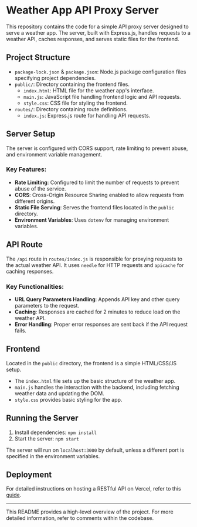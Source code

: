 # Weather App API Proxy Server

This repository contains the code for a simple API proxy server designed to serve a weather app. The server, built with Express.js, handles requests to a weather API, caches responses, and serves static files for the frontend.

## Project Structure

- `package-lock.json` & `package.json`: Node.js package configuration files specifying project dependencies.
- `public/`: Directory containing the frontend files.
  - `index.html`: HTML file for the weather app's interface.
  - `main.js`: JavaScript file handling frontend logic and API requests.
  - `style.css`: CSS file for styling the frontend.
- `routes/`: Directory containing route definitions.
  - `index.js`: Express.js route for handling API requests.

## Server Setup

The server is configured with CORS support, rate limiting to prevent abuse, and environment variable management.

### Key Features:

- **Rate Limiting**: Configured to limit the number of requests to prevent abuse of the service.
- **CORS**: Cross-Origin Resource Sharing enabled to allow requests from different origins.
- **Static File Serving**: Serves the frontend files located in the `public` directory.
- **Environment Variables**: Uses `dotenv` for managing environment variables.

## API Route

The `/api` route in `routes/index.js` is responsible for proxying requests to the actual weather API. It uses `needle` for HTTP requests and `apicache` for caching responses.

### Key Functionalities:

- **URL Query Parameters Handling**: Appends API key and other query parameters to the request.
- **Caching**: Responses are cached for 2 minutes to reduce load on the weather API.
- **Error Handling**: Proper error responses are sent back if the API request fails.

## Frontend

Located in the `public` directory, the frontend is a simple HTML/CSS/JS setup.

- The `index.html` file sets up the basic structure of the weather app.
- `main.js` handles the interaction with the backend, including fetching weather data and updating the DOM.
- `style.css` provides basic styling for the app.

## Running the Server

1. Install dependencies:
   `npm install`
2. Start the server:
   `npm start`

The server will run on `localhost:3000` by default, unless a different port is specified in the environment variables.

## Deployment

For detailed instructions on hosting a RESTful API on Vercel, refer to this [guide](https://dev.to/zenstack/how-to-host-a-restful-api-on-vercel-3bk7).

---

This README provides a high-level overview of the project. For more detailed information, refer to comments within the codebase.
